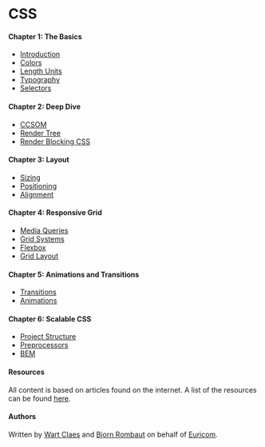 <!-- <img src="./docs/mjr.png"> -->

# CSS

#### Chapter 1: The Basics

- [Introduction](docs/Chapter-1--The-Basics/1.1-Introduction.md)
- [Colors](docs/Chapter-1--The-Basics/1.2-Colors.md)
- [Length Units](docs/Chapter-1--The-Basics/1.3-Length-Units.md)
- [Typography](docs/Chapter-1--The-Basics/1.4-Typography.md)
- [Selectors](docs/Chapter-1--The-Basics/1.5-Selectors.md)

#### Chapter 2: Deep Dive

- [CCSOM](docs/Chapter-2--Deep-Dive/2.1-DOM-and-CSSOM.md)
- [Render Tree](docs/Chapter-2--Deep-Dive/2.2-Render-Tree.md)
- [Render Blocking CSS](docs/Chapter-2--Deep-Dive/2.3-Render-Blocking-CSS.md)

#### Chapter 3: Layout

- [Sizing](docs/Chapter-3--Layout/3.1-Sizing.md)
- [Positioning](docs/Chapter-3--Layout/3.2-Positioning.md)
- [Alignment](docs/Chapter-3--Layout/3.3-Alignment.md)

#### Chapter 4: Responsive Grid

- [Media Queries](docs/Chapter-4--Responsive-Grid/4.1-Media-Queries.md)
- [Grid Systems](docs/Chapter-4--Responsive-Grid/4.2-Grid-Systems.md)
- [Flexbox](docs/Chapter-4--Responsive-Grid/4.3-Flexbox.md)
- [Grid Layout](docs/Chapter-4--Responsive-Grid/4.4-Grid-layout.md)
<!-- - [Responsive Grid](docs/Chapter-4--Responsive-Grid/4.3-Responsive-Grid.md) -->

#### Chapter 5: Animations and Transitions

- [Transitions](docs/Chapter-5--Animations-and-Transitions/5.1-Transitions.md)
- [Animations](docs/Chapter-5--Animations-and-Transitions/5.2-Animations.md)

#### Chapter 6: Scalable CSS

- [Project Structure](docs/Chapter-6--Scalable-CSS/6.1-Project-Structure.md)
- [Preprocessors](docs/Chapter-6--Scalable-CSS/6.2-Preprocessors.md)
- [BEM](docs/Chapter-6--Scalable-CSS/6.3-BEM.md)

#### Resources

All content is based on articles found on the internet. A list of the resources can be found [here](./docs/resources.md).

#### Authors

Written by [Wart Claes](https://github.com/WartClaes) and [Bjorn Rombaut](https://github.com/bjornrombaut) on behalf of [Euricom](http://www.euri.com).
